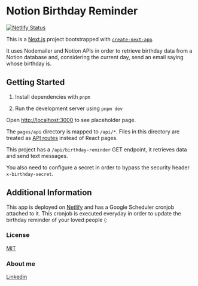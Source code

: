 # Notion Birthday Reminder

[![Netlify Status](https://api.netlify.com/api/v1/badges/a2b1ede5-1da9-4507-b9be-c297c236b3cc/deploy-status)](https://app.netlify.com/sites/notion-birthday-reminder/deploys)

This is a [Next.js](https://nextjs.org/) project bootstrapped with [`create-next-app`](https://github.com/vercel/next.js/tree/canary/packages/create-next-app).

It uses Nodemailer and Notion APIs in order to retrieve birthday data from a Notion database and, considering the current day, send an email saying whose birthday is.

## Getting Started

1. Install dependencies with `pnpm`

2. Run the development server using `pnpm dev`

Open [http://localhost:3000](http://localhost:3000) to see placeholder page.

The `pages/api` directory is mapped to `/api/*`. Files in this directory are treated as [API routes](https://nextjs.org/docs/api-routes/introduction) instead of React pages.

This project has a `/api/birthday-reminder` GET endpoint, it retrieves data and send text messages.

You also need to configure a secret in order to bypass the security header `x-birthday-secret`.

## Additional Information

This app is deployed on [Netlify](https://notion-birthday-reminder.netlify.app/) and has a Google Scheduler cronjob attached to it. This cronjob is executed everyday in order to update the birthday reminder of your loved people (:

### License

[MIT](LICENSE)

### About me

[Linkedin](https://www.linkedin.com/in/ignacio-miranda-figueroa/)
